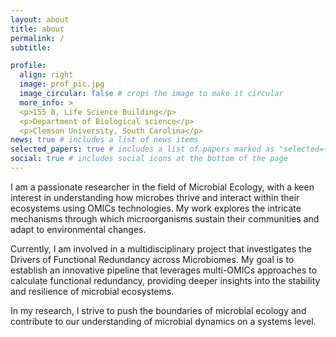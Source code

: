 ```yaml
---
layout: about
title: about
permalink: /
subtitle:

profile:
  align: right
  image: prof_pic.jpg
  image_circular: false # crops the image to make it circular
  more_info: >
  <p>155 B, Life Science Building</p>
  <p>Department of Biological science</p>
  <p>Clemson University, South Carolina</p>
news: true # includes a list of news items
selected_papers: true # includes a list of papers marked as "selected={true}"
social: true # includes social icons at the bottom of the page
---
```

I am a passionate researcher in the field of Microbial Ecology, with a keen interest in understanding how microbes thrive and interact within their ecosystems using OMICs technologies. My work explores the intricate mechanisms through which microorganisms sustain their communities and adapt to environmental changes.

Currently, I am involved in a multidisciplinary project that investigates the Drivers of Functional Redundancy across Microbiomes. My goal is to establish an innovative pipeline that leverages multi-OMICs approaches to calculate functional redundancy, providing deeper insights into the stability and resilience of microbial ecosystems.

In my research, I strive to push the boundaries of microbial ecology and contribute to our understanding of microbial dynamics on a systems level.
